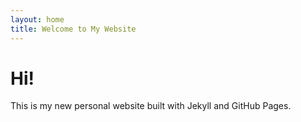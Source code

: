 ```yaml
---
layout: home
title: Welcome to My Website
---
```


# Hi!
This is my new personal website built with Jekyll and GitHub Pages.
